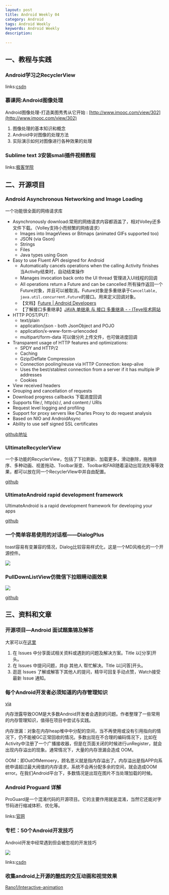 ```yaml
---
layout: post
title: Android Weekly 04
category: Android
tags: Android Weekly
keywords: Android Weekly
description:
 
---
```


## 一、教程与实践

### Android学习之RecyclerView

links:[csdn](http://blog.csdn.net/le_go/article/details/36628161)

### 慕课网:Android图像处理

Android图像处理-打造美图秀秀从它开始 : [http://www.imooc.com/view/302](http://www.imooc.com/view/302)

1. 图像处理的基本知识和概念
2. Android中对图像的处理方法
3. 实际演示如何对图像进行各种效果的处理

### Sublime text 3安装smali插件视频教程

links:[极客学院](http://www.jikexueyuan.com/course/131.html)


## 二、开源项目

### Android Asynchronous Networking and Image Loading

一个功能很全面的网络请求库

* Asynchronously download:常用的网络请求内容都涵盖了，相对Volley还多文件下载。（Volley支持小而频繁的网络请求）
  * Images into ImageViews or Bitmaps (animated GIFs supported too)
  * JSON (via Gson)
  * Strings
  * Files
  * Java types using Gson
* Easy to use Fluent API designed for Android
  * Automatically cancels operations when the calling Activity finishes 当Activity结束时，自动结束操作
  * Manages invocation back onto the UI thread 管理进入UI线程的回调
  * All operations return a Future and can be cancelled 所有操作返回一个Future对象，并且可以被取消。Future对象是多重继承于`Cancellable, java.util.concurrent.Future`的接口。用来定义回调对象。
  * 【文档】[Future | Android Developers](http://developer.android.com/reference/java/util/concurrent/Future.html)
  * 【了解接口多重继承】[JAVA 单继承 与 接口 多重继承 - - ITeye技术网站](http://talentluke.iteye.com/blog/1827258)
* HTTP POST/PUT:
  * text/plain
  * application/json - both JsonObject and POJO
  * application/x-www-form-urlencoded
  * multipart/form-data 可以做分片上传文件，也可做进度回调
* Transparent usage of HTTP features and optimizations:
  * SPDY and HTTP/2
  * Caching
  * Gzip/Deflate Compression
  * Connection pooling/reuse via HTTP Connection: keep-alive
  * Uses the best/stablest connection from a server if it has multiple IP addresses
  * Cookies
* View received headers
* Grouping and cancellation of requests
* Download progress callbacks 下载进度回调
* Supports file:/, http(s):/, and content:/ URIs
* Request level logging and profiling
* Support for proxy servers like Charles Proxy to do request analysis
* Based on NIO and AndroidAsync
* Ability to use self signed SSL certificates

[github地址](https://github.com/koush/ion)

### UltimateRecyclerView

一个多功能的RecyclerView，包括了下拉刷新、加载更多，滑动删除，拖拽排序、多种动画、视差拖动、Toolbar渐变、Toolbar和FAB随着滚动出现消失等等效果，都可以放在同一个RecyclerVIew中并自由配置。

[github](https://github.com/cymcsg/UltimateRecyclerView)

### UltimateAndroid rapid development framework
UltimateAndroid is a rapid development framework for developing your apps

[github](http://cymcsg.github.io/UltimateAndroid)

### 一个简单容易使用的对话框——DialogPlus

toast容易有变兼容的情况，Dialog比较容易样式化，这是一个MD风格化的一个开源控件。

![](http://ww3.sinaimg.cn/bmiddle/9484c7d3tw1epz9ajkzunj20lc0zkjtr.jpg)

### PullDownListView仿微信下拉眼睛动画效果

![](http://ww4.sinaimg.cn/bmiddle/005ZJ8j4gw1eq0imaz1xng30aa0gcqv6.gif)

[github](https://github.com/guojunyi/PullDownListView)

<!--

### 扫扫图书

![](http://ww4.sinaimg.cn/thumbnail/8c7a19d3gw1eq0r7av0rgj20u01hc16z.jpg)

links:[github](https://github.com/JayFang1993/ScanBook)

功能

1. 扫码查图书信息  

实现 

1. 使用ZXing扫码条码，返回isbn码，通过intent传给BookViewActivity。BookViewActivity发送get请求豆瓣API取得图书信息。


Bug

1. 搜索图书的结果ListView图片错位闪烁
2. 加载了360的包，但是悬浮推广控件的出现

-->

## 三、资料和文章

### 开源项目—Android 面试题集锦及解答

大家可以在[这里](https://github.com/android-cn/interview-questions/blob/master/README.md)

1. 在 Issues 中分享面试相关资料或遇到的问题及解决方案。Title 以[分享]开头。
2. 在 Issues 中提问问题，并@ 其他人 帮忙解决。Title 以[问答]开头。
3. 逛逛 Issues 了解或解答下其他人的提问，精华可回复手动点赞，Watch接受最新 Issue 通知。



### 每个Android开发者必须知道的内存管理知识

[via](http://www.codeceo.com/article/android-memory-manage.html)

内存泄露导致OOM是大多数Android开发者会遇到的问题。作者整理了一些常用的内存管理知识，值得在项目中尝试与实践。

内存泄漏：对象在内存heap堆中中分配的空间，当不再使用或没有引用指向的情况下，仍不能被GC正常回收的情况。多数出现在不合理的编码情况下，比如在 Activity中注册了一个广播接收器，但是在页面关闭的时候进行unRegister，就会出现内存溢出的现象。通常情况下，大量的内存泄漏会造成 OOM。

OOM：即OutOfMemoery，顾名思义就是指内存溢出了。内存溢出是指APP向系统申请超过最大阀值的内存请求，系统不会再分配多余的空间，就会造成OOM error。在我们Android平台下，多数情况是出现在图片不当处理加载的时候。

### Android Proguard 详解

ProGuard是一个混淆代码的开源项目。它的主要作用就是混淆，当然它还能对字节码进行缩减体积、优化等。

links:[官网](http://proguard.sourceforge.net/)

### 专栏：50个Android开发技巧

Android开发中经常遇到但会被忽视的开发技巧

![](http://avatar.csdn.net/blogpic/20140426020422421.jpg)

links:[csdn](http://blog.csdn.net/column/details/androidhacks.html)

### 收集android上开源的酷炫的交互动画和视觉效果

[Rano1/Interactive-animation](https://github.com/Rano1/Interactive-animation/blob/master/README.md)
